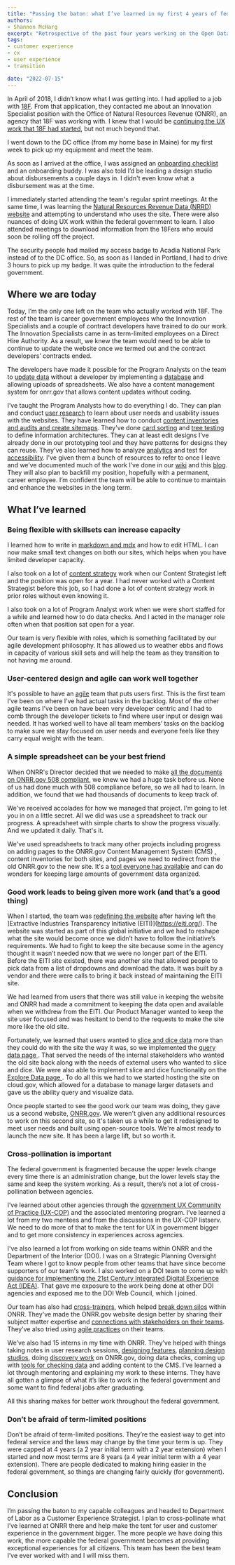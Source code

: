 ```yaml
---
title: "Passing the baton: what I’ve learned in my first 4 years of federal service"
authors:
- Shannon McHarg
excerpt: "Retrospective of the past four years working on the Open Data, Design, and Developement team."
tags:
- customer experience
- cx
- user experience
- transition

date: "2022-07-15"
---
```


In April of 2018, I didn’t know what I was getting into. I had applied to a job with [18F](https://18f.gsa.gov/). From that application, they contacted me about an Innovation Specialist position with the Office of Natural Resources Revenue (ONRR), an agency that 18F was working with. I knew that I would be [continuing the UX work that 18F had started](https://18f.gsa.gov/2018/05/01/lessons-from-an-18f-product-transition/), but not much beyond that.

I went down to the DC office (from my home base in Maine) for my first week to pick up my equipment and meet the team.

As soon as I arrived at the office, I was assigned an [onboarding checklist](https://blog-nrrd.doi.gov/Intern-Onboarding/) and an onboarding buddy. I was also told I’d be leading a design studio about disbursements a couple days in. I didn't even know what a disbursement was at the time.

I immediately started attending the team's regular sprint meetings.  At the same time, I was learning the [Natural Resources Revenue Data (NRRD) website](https://revenuedata.doi.gov/) and attempting to understand who uses the site. There were also nuances of doing UX work within the federal government to learn. I also attended meetings to download information from the 18Fers who would soon be rolling off the project.

The security people had mailed my access badge to Acadia National Park instead of to the DC office. So, as soon as I landed in Portland, I had to drive 3 hours to pick up my badge. It was quite the introduction to the federal government.
## Where we are today
Today, I’m the only one left on the team who actually worked with 18F. The rest of the team is career government employees who the Innovation Specialists and a couple of contract developers have trained to do our work. The Innovation Specialists came in as term-limited employees on a Direct Hire Authority. As a result, we knew the team would need to be able to continue to update the website once we termed out and the contract developers’ contracts ended.

The developers have made it possible for the Program Analysts on the team to [update data](https://blog-nrrd.doi.gov/building-technical-with-team-members/) without a developer by implementing a [database](https://blog-nrrd.doi.gov/moving-to-database/) and allowing uploads of spreadsheets. We also have a content management system for onrr.gov that allows content updates without coding.

I’ve taught the Program Analysts how to do everything I do. They can plan and conduct [user research](https://blog-nrrd.doi.gov/usability-testing-training/) to learn about user needs and usability issues with the websites. They have learned how to conduct [content inventories and audits and create sitemaps](https://blog-nrrd.doi.gov/intern-experience). They've done [card sorting](https://blog-nrrd.doi.gov/card-sort/) and [tree testing](https://blog-nrrd.doi.gov/treetest/) to define information architectures. They can at least edit designs I’ve already done in our prototyping tool and they have patterns for designs they can reuse. They've also learned how to analyze [analytics](https://github.com/ONRR/nrrd/wiki/Analytics) and test for [accessibility](https://blog-nrrd.doi.gov/508-Study/). I've given them a bunch of resources to refer to once I leave and we’ve documented much of the work I’ve done in our [wiki](https://github.com/ONRR/nrrd/wiki) and this [blog](https://blog-nrrd.doi.gov/). They will also plan to backfill my position, hopefully with a permanent, career employee.
I’m confident the team will be able to continue to maintain and enhance the websites in the long term.
## What I’ve learned
### Being flexible with skillsets can increase capacity
I learned how to write in [markdown and mdx](https://blog-nrrd.doi.gov/implementing-mdx/) and how to edit HTML. I can now make small text changes on both our sites, which helps when you have limited developer capacity.

I also took on a lot of [content strategy](https://blog-nrrd.doi.gov/making-tough-content-choices/) work when our Content Strategist left and the position was open for a year. I had never worked with a Content Strategist before this job, so I had done a lot of content strategy work in prior roles without even knowing it.

I also took on a lot of Program Analyst work when we were short staffed for a while and learned how to do data checks. And I acted in the manager role often when that position sat open for a year.

Our team is very flexible with roles, which is something facilitated by our agile development philosophy. It has allowed us to weather ebbs and flows in capacity of various skill sets and will help the team as they transition to not having me around.
### User-centered design and agile can work well together
It's possible to have an [agile]( https://blog-nrrd.doi.gov/agile/) team that puts users first. This is the first team I’ve been on where I’ve had actual tasks in the backlog. Most of the other agile teams I’ve been on have been very developer centric and I had to comb through the developer tickets to find where user input or design was needed. It has worked well to have all team members’ tasks on the backlog to make sure we stay focused on user needs and everyone feels like they carry equal weight with the team.
### A simple spreadsheet can be your best friend
When ONRR's Director decided that we needed to make [all the documents on ONRR.gov 508 compliant](https://blog-nrrd.doi.gov/accessibility/), we knew we had a huge task before us. None of us had done much with 508 compliance before, so we all had to learn. In addition, we found that we had thousands of documents to keep track of.

We've received accolades for how we managed that project. I'm going to let you in on a little secret. All we did was use a spreadsheet to track our progress. A spreadsheet with simple charts to show the   progress visually. And we updated it daily. That's it.

We've used spreadsheets to track many other projects including progress on adding pages to the ONRR.gov Content Management System (CMS) , content inventories for both sites, and pages we need to redirect from the old ONRR.gov to the new site. It's a [tool everyone has available](https://blog-nrrd.doi.gov/tool-agnostic/) and can do wonders for keeping large amounts of government data organized.

### Good work leads to being given more work (and that’s a good thing)
When I started, the team was [redefining the website](https://blog-nrrd.doi.gov/homepage-revamp/) after having left the ]Extractive Industries Transparency Initiative (EITI)](https://eiti.org/). The website was started as part of this global initiative   and we had to reshape what the site would become once we didn’t have to follow the initiative’s requirements. We had to fight to keep the site because some in the agency thought it wasn’t needed now that we were no longer part of the EITI. Before the EITI site existed, there was another site that allowed people to pick data from a list of dropdowns and download the data. It was built by a vendor and there were calls to bring it back instead of maintaining the EITI site.

We had learned from users that there was still value in keeping the website and ONRR had made a commitment to keeping the data open and available when we withdrew from the EITI. Our Product Manager wanted to keep the site user focused and was hesitant to bend to the requests to make the site more like the old site.

Fortunately, we learned that users wanted to [slice and dice data](https://blog-nrrd.doi.gov/open-data-useful/) more than they could do with the site the way it was, so we implemented the [query data page ](https://revenuedata.doi.gov/query-data). That served the needs of the internal stakeholders who wanted the old site back along with the needs of external users who wanted to slice and dice. We were also able to implement slice and dice functionality on the [Explore Data page ](https://revenuedata.doi.gov/explore). To do all this we had to we started hosting the site on cloud.gov, which allowed for a database to manage larger datasets and gave us the ability query and visualize data.

Once people started to see the good work our team was doing, they gave us a second website, [ONRR.gov](https://www.onrr.gov/). We weren't given any additional resources to work on this second site, so it's taken us a while to get it redesigned to meet user needs and built using open-source tools. We're almost ready to launch the new site. It has been a large lift, but so worth it.

### Cross-pollination is important
The federal government is fragmented because the upper levels change every time there is an administration change, but the lower levels stay the same and keep the system working. As a result, there’s not a lot of cross-pollination between agencies.

I’ve learned about other agencies through the [government UX Community of Practice (UX-COP)](https://digital.gov/communities/user-experience/) and the associated mentoring program. I’ve learned a lot from my two mentees and from the discussions in the UX-COP listserv. We need to do more of that to make the tent for UX in government bigger and to get more consistency in experiences across agencies.

I've also learned a lot from working on side teams within ONRR and the Department of the Interior (DOI). I was on a Strategic Planning Oversight Team where I got to know people from other teams that have since become supporters of our team's work. I also worked on a DOI team to come up with [guidance for implementing the 21st Century Integrated Digital Experience Act (IDEA)](https://www.doi.gov/sites/doi.gov/files/21st-century-idea-implementation-guidance-final-09242021.pdf). That gave me exposure to the work being done at other DOI agencies and exposed me to the DOI Web Council, which I joined.

Our team has also had [cross-trainers](https://blog-nrrd.doi.gov/Cross-training/), which helped [break down silos](https://blog-nrrd.doi.gov/breaking-down-silos-by-cross-training/) within ONRR. They've made the ONRR.gov website design better by sharing their subject matter expertise and [connections with stakeholders on their teams](https://blog-nrrd.doi.gov/troubleshooting/). They’ve also tried using [agile practices](https://blog-nrrd.doi.gov/agile-methodology/) on their teams.

We’ve also had 15 interns in my time with ONRR. They’ve helped with things taking notes in user research sessions, [designing features](https://blog-nrrd.doi.gov/homepage-graphic/), [planning design studios](https://blog-nrrd.doi.gov/trends-design-studio/), doing [discovery work](https://blog-nrrd.doi.gov/intern-onrr-dot-gov/) on ONRR.gov, doing data checks, coming up with [tools for checking data](https://blog-nrrd.doi.gov/intern-blog-post/) and adding content to the CMS. I’ve learned a lot through mentoring and explaining my work to these interns. They have all gotten a glimpse of what it’s like to work in the federal government and some want to find federal jobs after graduating.

All this sharing makes for better work throughout the federal government.
### Don’t be afraid of term-limited positions
Don’t be afraid of term-limited positions. They’re the easiest way to get into federal service and the laws may change by the time your term is up. They were capped at 4 years (a 2 year initial term with a 2 year extension) when I started and now most terms are 8 years   (a 4 year initial term with a 4 year extension). There are people dedicated to making hiring easier in the federal government, so things are changing fairly quickly (for government).
## Conclusion
I’m passing the baton to my capable colleagues and headed to Department of Labor as a Customer Experience Strategist. I plan to cross-pollinate what I’ve learned at ONRR there and help make the tent for user and customer experience in the government bigger. The more people we have doing this work, the more capable the federal government becomes at providing exceptional experiences for all citizens. This team has been the best team I’ve ever worked with and I will miss them.
